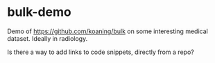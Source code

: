 # bulk-demo
Demo of https://github.com/koaning/bulk on some interesting medical dataset. Ideally in radiology.

Is there a way to add links to code snippets, directly from a repo?
